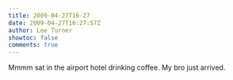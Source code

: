 ```yaml
---
title: 2009-04-27T16-27
date: 2009-04-27T16:27:57Z
author: Lee Turner
showtoc: false
comments: true
---
```


Mmmm sat in the airport hotel drinking coffee. My bro just arrived.

